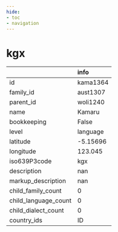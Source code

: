 ```yaml
---
hide:
- toc
- navigation
---
```

# kgx
|                      | info     |
|:---------------------|:---------|
| id                   | kama1364 |
| family_id            | aust1307 |
| parent_id            | woli1240 |
| name                 | Kamaru   |
| bookkeeping          | False    |
| level                | language |
| latitude             | -5.15696 |
| longitude            | 123.045  |
| iso639P3code         | kgx      |
| description          | nan      |
| markup_description   | nan      |
| child_family_count   | 0        |
| child_language_count | 0        |
| child_dialect_count  | 0        |
| country_ids          | ID       |
